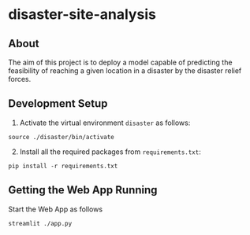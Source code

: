 # disaster-site-analysis
## About
The aim of this project is to deploy a model capable of predicting the feasibility of reaching a given location in a disaster by the disaster relief forces.

## Development Setup
1. Activate the virtual environment `disaster` as follows:

`source ./disaster/bin/activate`

2. Install all the required packages from `requirements.txt`:

`pip install -r requirements.txt`

## Getting the Web App Running

Start the Web App as follows

`streamlit ./app.py`
